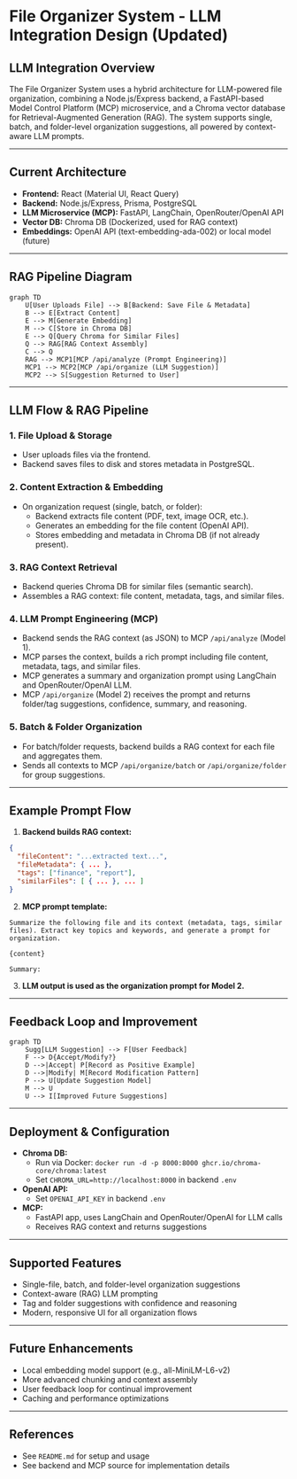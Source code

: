 # File Organizer System - LLM Integration Design (Updated)

## LLM Integration Overview

The File Organizer System uses a hybrid architecture for LLM-powered file organization, combining a Node.js/Express backend, a FastAPI-based Model Control Platform (MCP) microservice, and a Chroma vector database for Retrieval-Augmented Generation (RAG). The system supports single, batch, and folder-level organization suggestions, all powered by context-aware LLM prompts.

---

## Current Architecture

- **Frontend:** React (Material UI, React Query)
- **Backend:** Node.js/Express, Prisma, PostgreSQL
- **LLM Microservice (MCP):** FastAPI, LangChain, OpenRouter/OpenAI API
- **Vector DB:** Chroma DB (Dockerized, used for RAG context)
- **Embeddings:** OpenAI API (text-embedding-ada-002) or local model (future)

---

## RAG Pipeline Diagram

```mermaid
graph TD
    U[User Uploads File] --> B[Backend: Save File & Metadata]
    B --> E[Extract Content]
    E --> M[Generate Embedding]
    M --> C[Store in Chroma DB]
    E --> Q[Query Chroma for Similar Files]
    Q --> RAG[RAG Context Assembly]
    C --> Q
    RAG --> MCP1[MCP /api/analyze (Prompt Engineering)]
    MCP1 --> MCP2[MCP /api/organize (LLM Suggestion)]
    MCP2 --> S[Suggestion Returned to User]
```

---

## LLM Flow & RAG Pipeline

### 1. File Upload & Storage
- User uploads files via the frontend.
- Backend saves files to disk and stores metadata in PostgreSQL.

### 2. Content Extraction & Embedding
- On organization request (single, batch, or folder):
  - Backend extracts file content (PDF, text, image OCR, etc.).
  - Generates an embedding for the file content (OpenAI API).
  - Stores embedding and metadata in Chroma DB (if not already present).

### 3. RAG Context Retrieval
- Backend queries Chroma DB for similar files (semantic search).
- Assembles a RAG context: file content, metadata, tags, and similar files.

### 4. LLM Prompt Engineering (MCP)
- Backend sends the RAG context (as JSON) to MCP `/api/analyze` (Model 1).
- MCP parses the context, builds a rich prompt including file content, metadata, tags, and similar files.
- MCP generates a summary and organization prompt using LangChain and OpenRouter/OpenAI LLM.
- MCP `/api/organize` (Model 2) receives the prompt and returns folder/tag suggestions, confidence, summary, and reasoning.

### 5. Batch & Folder Organization
- For batch/folder requests, backend builds a RAG context for each file and aggregates them.
- Sends all contexts to MCP `/api/organize/batch` or `/api/organize/folder` for group suggestions.

---

## Example Prompt Flow

1. **Backend builds RAG context:**
```json
{
  "fileContent": "...extracted text...",
  "fileMetadata": { ... },
  "tags": ["finance", "report"],
  "similarFiles": [ { ... }, ... ]
}
```
2. **MCP prompt template:**
```
Summarize the following file and its context (metadata, tags, similar files). Extract key topics and keywords, and generate a prompt for organization.

{content}

Summary:
```
3. **LLM output is used as the organization prompt for Model 2.**

---

## Feedback Loop and Improvement

```mermaid
graph TD
    Sugg[LLM Suggestion] --> F[User Feedback]
    F --> D{Accept/Modify?}
    D -->|Accept| P[Record as Positive Example]
    D -->|Modify| M[Record Modification Pattern]
    P --> U[Update Suggestion Model]
    M --> U
    U --> I[Improved Future Suggestions]
```

---

## Deployment & Configuration

- **Chroma DB:**
  - Run via Docker: `docker run -d -p 8000:8000 ghcr.io/chroma-core/chroma:latest`
  - Set `CHROMA_URL=http://localhost:8000` in backend `.env`
- **OpenAI API:**
  - Set `OPENAI_API_KEY` in backend `.env`
- **MCP:**
  - FastAPI app, uses LangChain and OpenRouter/OpenAI for LLM calls
  - Receives RAG context and returns suggestions

---

## Supported Features
- Single-file, batch, and folder-level organization suggestions
- Context-aware (RAG) LLM prompting
- Tag and folder suggestions with confidence and reasoning
- Modern, responsive UI for all organization flows

---

## Future Enhancements
- Local embedding model support (e.g., all-MiniLM-L6-v2)
- More advanced chunking and context assembly
- User feedback loop for continual improvement
- Caching and performance optimizations

---

## References
- See `README.md` for setup and usage
- See backend and MCP source for implementation details 